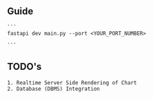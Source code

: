 ## Guide
    ```
    fastapi dev main.py --port <YOUR_PORT_NUMBER>
    
    ```

## TODO's
    1. Realtime Server Side Rendering of Chart
    2. Database (DBMS) Integration